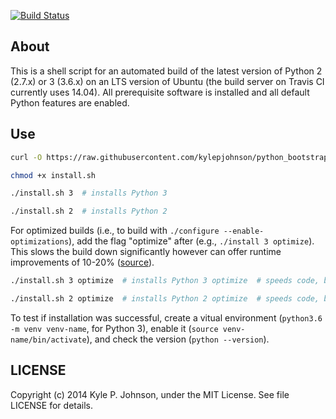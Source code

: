 [![Build Status](http://img.shields.io/travis/kylepjohnson/python_bootstrap.svg?style=flat)](https://travis-ci.org/kylepjohnson/python_bootstrap)


About
-----
This is a shell script for an automated build of the latest version of Python 2 (2.7.x) or 3 (3.6.x) on an LTS version of Ubuntu (the build server on Travis CI currently uses 14.04). All prerequisite software is installed and all default Python features are enabled.

Use
---

``` bash
curl -O https://raw.githubusercontent.com/kylepjohnson/python_bootstrap/master/install.sh

chmod +x install.sh

./install.sh 3  # installs Python 3

./install.sh 2  # installs Python 2
```

For optimized builds (i.e., to build with `./configure --enable-optimizations`), add the flag "optimize" after (e.g., `./install 3 optimize`). This slows the build down significantly however can offer runtime improvements of 10-20% ([source](https://stackoverflow.com/a/41408261)).

``` bash
./install.sh 3 optimize  # installs Python 3 optimize  # speeds code, but slower installation

./install.sh 2 optimize  # installs Python 2 optimize  # speeds code, but slower installation
```

To test if installation was successful, create a vitual environment (`python3.6 -m venv venv-name`, for Python 3), enable it (`source venv-name/bin/activate`), and check the version (`python --version`).


LICENSE
-------
Copyright (c) 2014 Kyle P. Johnson, under the MIT License. See file LICENSE for details.
